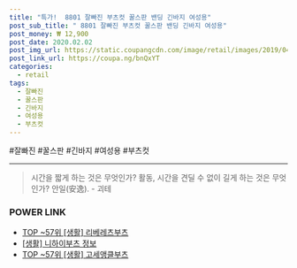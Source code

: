 ```yaml
--- 
title: "특가!  8801 잘빠진 부츠컷 꿀스판 밴딩 긴바지 여성용" 
post_sub_title: " 8801 잘빠진 부츠컷 꿀스판 밴딩 긴바지 여성용" 
post_money: ₩ 12,900 
post_date: 2020.02.02 
post_img_url: https://static.coupangcdn.com/image/retail/images/2019/04/24/15/7/2027b689-4986-456e-9844-d4de8f78797d.jpg 
post_link_url: https://coupa.ng/bnQxYT 
categories: 
  - retail 
tags: 
  - 잘빠진 
  - 꿀스판 
  - 긴바지 
  - 여성용 
  - 부츠컷 
--- 
```

  #잘빠진 #꿀스판 #긴바지 #여성용 #부츠컷 
<hr> 

> 시간을 짧게 하는 것은 무엇인가? 활동, 시간을 견딜 수 없이 길게 하는 것은 무엇인가? 안일(安逸). - 괴테 


### POWER LINK

* <a href="https://blog.naver.com/fasyy4321/221776121529" target="_blank"> TOP ~57위 [생활] 리베레츠부츠</a>
* <a href="https://blog.naver.com/fasyy4321/221762639148" target="_blank"> [생활] 니하이부츠 정보 </a>
* <a href="https://blog.naver.com/fasyy4321/221779866672" target="_blank"> TOP ~57위 [생활] 고세앵클부츠</a>

